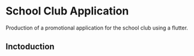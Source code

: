 # School Club Application
Production of a promotional application for the school club using a flutter.

## Inctoduction
